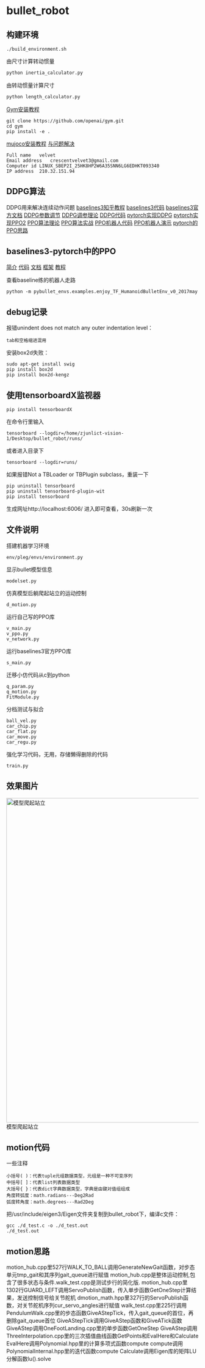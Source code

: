 # bullet_robot
## 构建环境
```ssh
./build_environment.sh
```
由尺寸计算转动惯量
```python
python inertia_calculator.py
```
由转动惯量计算尺寸
```python
python length_calculator.py
```
[Gym安装教程](https://blog.csdn.net/ms961516792/article/details/79122914)

```ssh
git clone https://github.com/openai/gym.git
cd gym
pip install -e .
```
[mujoco安装教程](https://blog.csdn.net/jianghao_ava/article/details/81062337)
[与问题解决](https://blog.csdn.net/jianghao_ava/article/details/80874254)
```
Full name	velvet
Email address	crescentvelvet3@gmail.com
Computer id	LINUX_SBEP2I_25HK8HP2W6A35SNN6LG6EDHKT093340
IP address	210.32.151.94
```
## DDPG算法
DDPG用来解决连续动作问题
[baselines3知乎教程](https://zhuanlan.zhihu.com/p/149771220)
[baselines3代码](https://github.com/DLR-RM/stable-baselines3)
[baselines3官方文档](https://stable-baselines3.readthedocs.io/en/master/)
[DDPG参数调节](https://www.zhihu.com/question/309162916)
[DDPG调参理论](https://zhuanlan.zhihu.com/p/345353294)
[DDPG代码](https://zhuanlan.zhihu.com/p/47873624)
[pytorch实现DDPG](https://github.com/ghliu/pytorch-ddpg)
[pytorch实现PPO2](https://github.com/andompesta/ppo2)
[PPO算法理论](https://zhuanlan.zhihu.com/p/111068310)
[PPO算法实战](https://zhuanlan.zhihu.com/p/111049450)
[PPO机器人代码](https://github.com/openai/baselines/tree/master/baselines/ppo2)
[PPO机器人演示](https://openai.com/blog/openai-baselines-ppo/)
[pytorch的PPO思路](https://blog.csdn.net/melody_cjw/article/details/112851552)
## baselines3-pytorch中的PPO
[简介](https://araffin.github.io/post/sb3/)
[代码](https://github.com/DLR-RM/stable-baselines3)
[文档](https://stable-baselines3.readthedocs.io/en/master/)
[框架](https://github.com/DLR-RM/rl-baselines3-zoo)
[教程](https://github.com/araffin/rl-tutorial-jnrr19)

查看baseline练的机器人走路
```ssh
python -m pybullet_envs.examples.enjoy_TF_HumanoidBulletEnv_v0_2017may
```
## debug记录
报错unindent does not match any outer indentation level：
```
tab和空格缩进混用
```
安装box2d失败：
```ssh
sudo apt-get install swig
pip install box2d
pip install box2d-kengz
```
## 使用tensorboardX监视器
```ssh
pip install tensorboardX
```
在命令行里输入
```ssh
tensorboard --logdir=/home/zjunlict-vision-1/Desktop/bullet_robot/runs/
```
或者进入目录下
```ssh
tensorboard --logdir=runs/
```
如果报错Not a TBLoader or TBPlugin subclass，重装一下
```ssh
pip uninstall tensorboard
pip uninstall tensorboard-plugin-wit
pip install tensorboard
```
生成网址http://localhost:6006/
进入即可查看，30s刷新一次
## 文件说明
搭建机器学习环境
```
env/pleg/envs/environment.py
```
显示bullet模型信息
```
modelset.py
```
仿真模型后躺爬起站立的运动控制
```
d_motion.py
```
运行自己写的PPO库
```
v_main.py
v_ppo.py
v_network.py
```
运行baselines3官方PPO库
```
s_main.py
```
迁移小仿代码从c到python
```
q_param.py
q_motion.py
FitModule.py
```
分档测试与拟合
```
ball_vel.py
car_chip.py
car_flat.py
car_move.py
car_regu.py
```
强化学习代码，无用，存储懒得删除的代码
```
train.py
```
## 效果图片
<img width=850 src="https://img-blog.csdnimg.cn/20210401215002255.png" alt="模型爬起站立"/>
模型爬起站立

## motion代码
一些注释
```
小括号( )：代表tuple元组数据类型，元组是一种不可变序列
中括号[ ]：代表list列表数据类型
大括号{ }：代表dict字典数据类型，字典是由键对值组组成
角度转弧度：math.radians---Deg2Rad
弧度转角度：math.degrees---Rad2Deg
```
把/usr/include/eigen3/Eigen文件夹复制到bullet_robot下，编译c文件：
```ssh
gcc ./d_test.c -o ./d_test.out
./d_test.out
```
## motion思路
motion_hub.cpp里527行WALK_TO_BALL调用GenerateNewGait函数，对步态单元tmp_gait和其序列gait_queue进行赋值
motion_hub.cpp是整体运动控制,包含了很多状态与条件.walk_test.cpp是测试步行的简化版.
motion_hub.cpp里1302行GUARD_LEFT调用ServoPublish函数，传入单步函数GetOneStep计算结果，发送控制信号给关节舵机
dmotion_math.hpp里327行的ServoPublish函数，对关节舵机序列cur_servo_angles进行赋值
walk_test.cpp里225行调用PendulumWalk.cpp里的步态函数GiveAStepTick，传入gait_queue的首位，再删除gait_queue首位
GiveAStepTick调用GiveAStep函数和GiveATick函数
GiveAStep调用OneFootLanding.cpp里的单步函数GetOneStep
GiveAStep调用ThreeInterpolation.cpp里的三次插值曲线函数GetPoints和EvalHere和Calculate
EvalHere调用Polynomial.hpp里的计算多项式函数compute
compute调用PolynomialInternal.hpp里的迭代函数compute
Calculate调用Eigen库的矩阵LU分解函数lu().solve